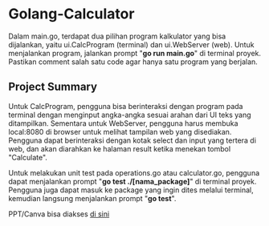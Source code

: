 # Golang-Calculator

Dalam main.go, terdapat dua pilihan program kalkulator yang bisa dijalankan, yaitu ui.CalcProgram (terminal) dan ui.WebServer (web). Untuk menjalankan program, jalankan prompt "**go run main.go**" di terminal proyek. Pastikan comment salah satu code agar hanya satu program yang berjalan.

## Project Summary

Untuk CalcProgram, pengguna bisa berinteraksi dengan program pada terminal dengan menginput angka-angka sesuai arahan dari UI teks yang ditampilkan. Sementara untuk WebServer, pengguna harus membuka local:8080 di browser untuk melihat tampilan web yang disediakan. Pengguna dapat berinteraksi dengan kotak select dan input yang tertera di web, dan akan diarahkan ke halaman result ketika menekan tombol "Calculate".

Untuk melakukan unit test pada operations.go atau calculator.go, pengguna dapat menjalankan prompt "**go test ./[nama_package]**" di terminal proyek. Pengguna juga dapat masuk ke package yang ingin dites melalui terminal, kemudian langsung menjalankan prompt "**go test**".

PPT/Canva bisa diakses [di sini](https://www.canva.com/design/DAF1X5moPJQ/9qX4Ly1dGXtOgBalIqibpg/view?utm_content=DAF1X5moPJQ&utm_campaign=designshare&utm_medium=link&utm_source=editor#1)
